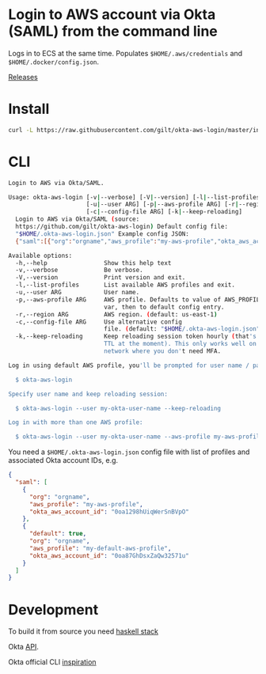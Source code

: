 # Login to AWS account via Okta (SAML) from the command line

Logs in to ECS at the same time. Populates `$HOME/.aws/credentials` and `$HOME/.docker/config.json`.

[Releases](https://github.com/gilt/okta-aws-login/releases)

# Install

```bash
curl -L https://raw.githubusercontent.com/gilt/okta-aws-login/master/install | /bin/bash
```

# CLI

```bash
Login to AWS via Okta/SAML.

Usage: okta-aws-login [-v|--verbose] [-V|--version] [-l|--list-profiles]
                      [-u|--user ARG] [-p|--aws-profile ARG] [-r|--region ARG]
                      [-c|--config-file ARG] [-k|--keep-reloading]
  Login to AWS via Okta/SAML (source:
  https://github.com/gilt/okta-aws-login) Default config file:
  "$HOME/.okta-aws-login.json" Example config JSON:
  {"saml":[{"org":"orgname","aws_profile":"my-aws-profile","okta_aws_account_id":"0oa1298hUiqWerSnBVpO"},{"default":true,"org":"orgname","aws_profile":"my-default-aws-profile","okta_aws_account_id":"0oa87GhDsxZaQw32571u"}]}

Available options:
  -h,--help                Show this help text
  -v,--verbose             Be verbose.
  -V,--version             Print version and exit.
  -l,--list-profiles       List available AWS profiles and exit.
  -u,--user ARG            User name.
  -p,--aws-profile ARG     AWS profile. Defaults to value of AWS_PROFILE env
                           var, then to default config entry.
  -r,--region ARG          AWS region. (default: us-east-1)
  -c,--config-file ARG     Use alternative config
                           file. (default: "$HOME/.okta-aws-login.json")
  -k,--keep-reloading      Keep reloading session token hourly (that's the max
                           TTL at the moment). This only works well on a trusted
                           network where you don't need MFA.

Log in using default AWS profile, you'll be prompted for user name / password:

  $ okta-aws-login

Specify user name and keep reloading session:

  $ okta-aws-login --user my-okta-user-name --keep-reloading

Log in with more than one AWS profile:

  $ okta-aws-login --user my-okta-user-name --aws-profile my-aws-profile1 --aws-profile my-aws-profile2
````


You need a `$HOME/.okta-aws-login.json` config file with list of profiles and associated Okta account IDs, e.g.

```json
{
  "saml": [
    {
      "org": "orgname",
      "aws_profile": "my-aws-profile",
      "okta_aws_account_id": "0oa1298hUiqWerSnBVpO"
    },
    {
      "default": true,
      "org": "orgname",
      "aws_profile": "my-default-aws-profile",
      "okta_aws_account_id": "0oa87GhDsxZaQw32571u"
    }
  ]
}
```


# Development

To build it from source you need [haskell stack](https://docs.haskellstack.org/en/stable/README/)

Okta [API](http://developer.okta.com/docs/api/resources/authn.html).

Okta official CLI [inspiration](https://github.com/oktadeveloper/okta-aws-cli-assume-role)
